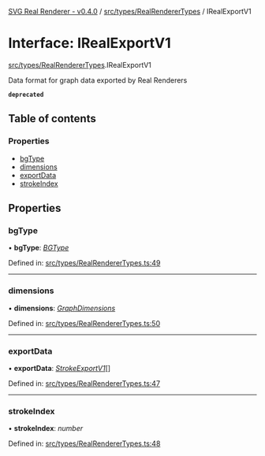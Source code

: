 [SVG Real Renderer - v0.4.0](../docs.md) / [src/types/RealRendererTypes](../modules/src_types_realrenderertypes.md) / IRealExportV1

# Interface: IRealExportV1

[src/types/RealRendererTypes](../modules/src_types_realrenderertypes.md).IRealExportV1

Data format for graph data exported  by Real Renderers

**`deprecated`** 

## Table of contents

### Properties

- [bgType](src_types_realrenderertypes.irealexportv1.md#bgtype)
- [dimensions](src_types_realrenderertypes.irealexportv1.md#dimensions)
- [exportData](src_types_realrenderertypes.irealexportv1.md#exportdata)
- [strokeIndex](src_types_realrenderertypes.irealexportv1.md#strokeindex)

## Properties

### bgType

• **bgType**: [*BGType*](../modules/src_types_realrenderertypes.md#bgtype)

Defined in: [src/types/RealRendererTypes.ts:49](https://github.com/HarshKhandeparkar/svg-real-renderer/blob/0a0696f/src/types/RealRendererTypes.ts#L49)

___

### dimensions

• **dimensions**: [*GraphDimensions*](../modules/src_types_realrenderertypes.md#graphdimensions)

Defined in: [src/types/RealRendererTypes.ts:50](https://github.com/HarshKhandeparkar/svg-real-renderer/blob/0a0696f/src/types/RealRendererTypes.ts#L50)

___

### exportData

• **exportData**: [*StrokeExportV1*](../modules/src_types_realrenderertypes.md#strokeexportv1)[]

Defined in: [src/types/RealRendererTypes.ts:47](https://github.com/HarshKhandeparkar/svg-real-renderer/blob/0a0696f/src/types/RealRendererTypes.ts#L47)

___

### strokeIndex

• **strokeIndex**: *number*

Defined in: [src/types/RealRendererTypes.ts:48](https://github.com/HarshKhandeparkar/svg-real-renderer/blob/0a0696f/src/types/RealRendererTypes.ts#L48)
